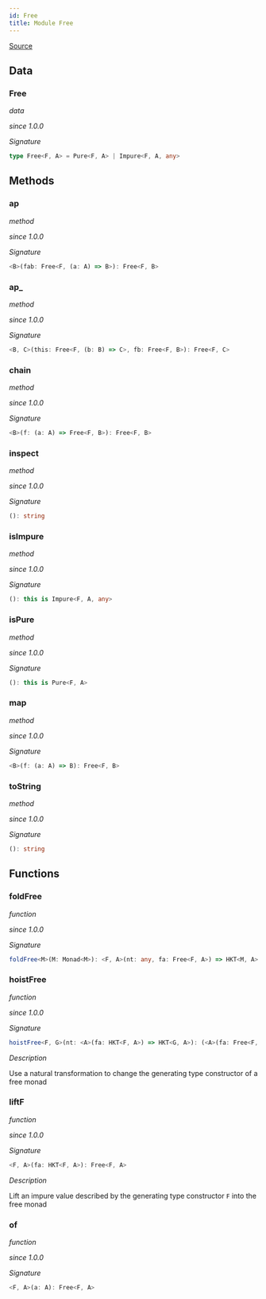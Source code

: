 ```yaml
---
id: Free
title: Module Free
---
```


[Source](https://github.com/gcanti/fp-ts/blob/master/src/Free.ts)

## Data

### Free

_data_

_since 1.0.0_

_Signature_

```ts
type Free<F, A> = Pure<F, A> | Impure<F, A, any>
```

## Methods

### ap

_method_

_since 1.0.0_

_Signature_

```ts
<B>(fab: Free<F, (a: A) => B>): Free<F, B>
```

### ap\_

_method_

_since 1.0.0_

_Signature_

```ts
<B, C>(this: Free<F, (b: B) => C>, fb: Free<F, B>): Free<F, C>
```

### chain

_method_

_since 1.0.0_

_Signature_

```ts
<B>(f: (a: A) => Free<F, B>): Free<F, B>
```

### inspect

_method_

_since 1.0.0_

_Signature_

```ts
(): string
```

### isImpure

_method_

_since 1.0.0_

_Signature_

```ts
(): this is Impure<F, A, any>
```

### isPure

_method_

_since 1.0.0_

_Signature_

```ts
(): this is Pure<F, A>
```

### map

_method_

_since 1.0.0_

_Signature_

```ts
<B>(f: (a: A) => B): Free<F, B>
```

### toString

_method_

_since 1.0.0_

_Signature_

```ts
(): string
```

## Functions

### foldFree

_function_

_since 1.0.0_

_Signature_

```ts
foldFree<M>(M: Monad<M>): <F, A>(nt: any, fa: Free<F, A>) => HKT<M, A>
```

### hoistFree

_function_

_since 1.0.0_

_Signature_

```ts
hoistFree<F, G>(nt: <A>(fa: HKT<F, A>) => HKT<G, A>): (<A>(fa: Free<F, A>) => Free<G, A>)
```

_Description_

Use a natural transformation to change the generating type constructor of a free monad

### liftF

_function_

_since 1.0.0_

_Signature_

```ts
<F, A>(fa: HKT<F, A>): Free<F, A>
```

_Description_

Lift an impure value described by the generating type constructor `F` into the free monad

### of

_function_

_since 1.0.0_

_Signature_

```ts
<F, A>(a: A): Free<F, A>
```

